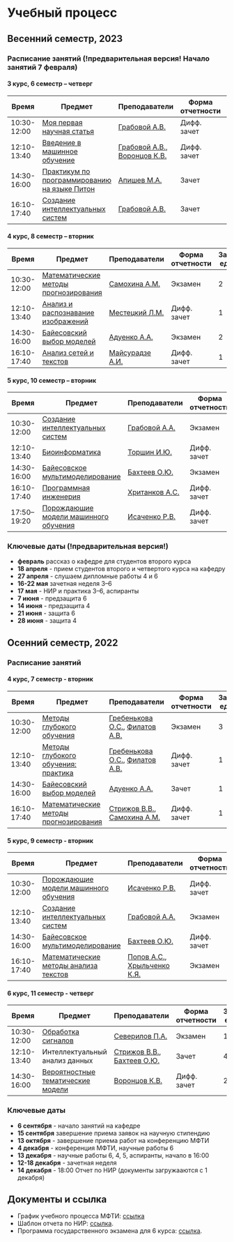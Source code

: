 # Учебный процесс

## Весенний семестр, 2023

### Расписание занятий (!предварительная версия! Начало занятий 7 февраля)


#### 3 курс, 6 семестр – четверг

| Время | Предмет  | Преподаватели  | Форма отчетности  | Зачетные единицы |
|---|---|---|---|---|
| 10:30-12:00 | [Моя первая научная статья](/ru/course/automation_scientific_research/index.html) | [Грабовой А.В.](/ru/people/grabovoy_av/index.html) | Дифф. зачет | 1 |
| 12:10-13:40 | [Введение в машинное обучение](/ru/course/introduction_machine_learning/index.html) | [Грабовой А.В.](/ru/people/grabovoy_av/index.html), [Воронцов К.В.](/ru/people/vorontsov_kv/index.html) | Дифф. зачет | 1 |
| 14:30-16:00 | [Практикум по программированию на языке Питон](https://github.com/MelLain/mipt-python) | [Апишев М.А.](people/apishev_ma/index.html) | Зачет | 2 |
| 16:10-17:40 | [Создание интеллектуальных систем](/ru/course/rnd_in_ai/index.html) | [Грабовой А.В.](people/grabovoy_av/index.html) | Зачет | 1 |

#### 4 курс, 8 семестр – вторник

| Время | Предмет  | Преподаватели  | Форма отчетности  | Зачетные единицы |
|---|---|---|---|---|
| 10:30-12:00 | [Математические методы прогнозирования](/ru/course/forecasting_methods/index.html) | [Самохина А.М.](/ru/people/samokhina_am/index.html) | Экзамен | 2 |
| 12:10-13:40 | [Анализ и распознавание изображений](/ru/course/image_processing_recognition/index.html) | [Местецкий Л.М.](/ru/people/mestetskiy_lm/index.html) | Дифф. зачет | 1 |
| 14:30-16:00 | [Байесовский выбор моделей](/ru/course/bayesian_model_selection/index.html) | [Адуенко А.А.](/ru/people/aduenko_aa/index.html) | Экзамен | 2 |
| 16:10-17:40 | [Анализ сетей и текстов](/ru/course/networks_text_analysis/index.html) | [Майсурадзе А.И.](/ru/people/meysuradze_ai/index.html) | Дифф. зачет | 1 |

#### 5 курс, 10 семестр – вторник

| Время | Предмет  | Преподаватели  | Форма отчетности  | Зачетные единицы |
|---|---|---|---|---|
| 10:30-12:00 | [Создание интеллектуальных систем](/ru/course/rnd_in_ai/index.html) | [Грабовой А.А.](/ru/people/grabovoy_av/index.html) | Экзамен | 2 |
| 12:10-13:40 | [Биоинформатика](/ru/course/bioinformatics/index.html) | [Торшин И.Ю.](/ru/people/torshin_iy/index.html) | Дифф. зачет | 1 |
| 14:30-16:00 | [Байесовское мультимоделирование](/ru/course/bayesian_multimodeling/index.html) | [Бахтеев О.Ю.](/ru/people/bakhteev_oy/index.html) | Экзамен | 2 |
| 16:10-17:40 | [Программная инженерия](/ru/course/software_engineering_data_analysis/index.html) | [Хританков А.С.](/ru/people/khritankov_as/index.html) | Дифф. зачет | 1 |
| 17:50–19:20 | [Порождающие модели машинного обучения](/ru/course/deep_generative_models/index.html) | [Исаченко Р.В.](/ru/people/isachenko_rv/index.html) | Дифф. зачет | 2 |

### Ключевые даты (!предварительная версия!)
- **февраль** рассказ о кафедре для студентов второго курса
- **18 апреля** - прием студентов второго и четвертого курса на кафедру
- **27 апреля** - слушаем дипломные работы 4 и 6
- **16-22 мая** зачетная неделя 3–6
- **17 мая** - НИР и практика 3–6, аспиранты
- **7 июня** - предзащита 6
- **14 июня** - предзащита 4
- **21 июня** - защита 6
- **28 июня** - защита 4

## Осенний  семестр, 2022

### Расписание занятий

#### 4 курс, 7 семестр - вторник

| Время | Предмет  | Преподаватели  | Форма отчетности  | Зачетные единицы |
|---|---|---|---|---|
| 10:30-12:00 | [Методы глубокого обучения](/ru/course/deep_learning/index.html) | [Гребенькова О.С.](/ru/people/grebenkova_os/index.html), [Филатов А.В.](/ru/people/filatov_av/index.html) | Экзамен | 3 |
| 12:10-13:40 | [Методы глубокого обучения: практика](/ru/course/deep_learning/index.html) | [Гребенькова О.С.](/ru/people/grebenkova_os/index.html), [Филатов А.В.](/ru/people/filatov_av/index.html) | Дифф. зачет | 1 |
| 14:30-16:00 | [Байесовский выбор моделей](/ru/course/bayesian_model_selection/index.html) | [Адуенко А.А.](/ru/people/aduenko_aa/index.html) | Зачет | 1 |
| 16:10-17:40 | [Математические методы прогнозирования](/ru/course/forecasting_methods/index.html) | [Стрижов В.В.](/ru/people/strijov_vv/index.html), [Самохина А.М.](/ru/people/samokhina_am/index.html) | Дифф. зачет | 1 |

#### 5 курс, 9 семестр - вторник

| Время | Предмет  | Преподаватели  | Форма отчетности | Зачетные единицы |
|---|---|---|---|---|
| 10:30-12:00 | [Порождающие модели машинного обучения](/ru/course/deep_generative_models/index.html) | [Исаченко Р.В.](/ru/people/isachenko_rv/index.html) | Дифф. зачет | 1 |
| 12:10-13:40 | [Создание интеллектуальных систем](/ru/course/rnd_in_ai/index.html) | [Грабовой А.А.](/ru/people/grabovoy_av/index.html) | Экзамен | 2 |
| 14:30-16:00 | [Байесовское мультимоделирование](/ru/course/bayesian_multimodeling/index.html) | [Бахтеев О.Ю.](/ru/people/bakhteev_oy/index.html) | Дифф. зачет | 2 |
| 16:10-17:40 | [Математические методы анализа текстов](/ru/course/natural_language_processing/index.html) | [Попов А.С.](/ru/people/popov_as/index.html), [Хрыльченко К.Я.](/ru/people/khrilchenko_ky/index.html) | Экзамен | 2 |

#### 6 курс, 11 семестр - четверг

| Время | Предмет  | Преподаватели  | Форма отчетности | Зачетные единицы |
|---|---|---|---|---|
| 10:30-12:00 | [Обработка сигналов](/ru/course/signal_processing/index.html) | [Северилов П.А.](/ru/people/severilov_pa/index.html) | Экзамен | 1 |
| 12:10-13:40 | Интеллектуальный анализ данных | [Стрижов В.В.](/ru/people/strijov_vv/index.html), [Бахтеев О.Ю.](/ru/people/bakhteev_oy/index.html) | Зачет | 4 |
| 14:30-16:00 | [Вероятностные тематические модели](/ru/course/probabilistic_topic_models/index.html) | [Воронцов К.В.](/ru/people/vorontsov_kv/index.html) | Дифф. зачет | 2 |


### Ключевые даты

- **6 сентября** - начало занятий на кафедре
- **15 сентября** завершение приема заявок на научную стипендию
- **13 октября** - завершение приема работ на конференцию МФТИ
- **4 декабря** - конференция МФТИ, научные работы 6
- **13 декабря** - научные работы 6, 4, 5, аспиранты, начало в 16:00
- **12-18 декабря** - зачетная неделя
- **14 декабря** - 18:00 Отчет по НИР (документы загружааются с 1 декабря)

## Документы и ссылка
- График учебного процесса МФТИ: [ссылка](https://mipt.ru/about/departments/uchebniy/schedule/study/)
- Шаблон отчета по НИР: [ссылка](https://docs.google.com/document/d/1XsYWC7isbiums9jqjzddHIkDjvxqKNvf/edit?usp=sharing).
- Программа государственного экзамена для 6 курса: [ссылка](https://docs.google.com/document/d/1KkePnIg2BOf_LHBLBbgRL0W4gqKtt1W0OhJSg43lR_Y/edit?usp=sharing).
